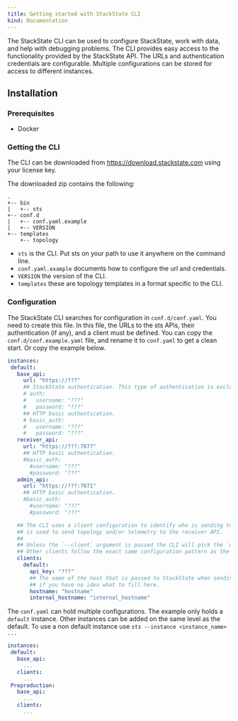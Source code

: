 ```yaml
---
title: Getting started with StackState CLI
kind: Documentation
---
```


The StackState CLI can be used to configure StackState, work with data, and help with debugging problems. The CLI provides easy access to the functionality provided by the StackState API. The URLs and authentication credentials are configurable. Multiple configurations can be stored for access to different instances.

## Installation

### Prerequisites

* Docker

### Getting the CLI

The CLI can be downloaded from https://download.stackstate.com using your license key.

The downloaded zip contains the following:

``` text
.
+-- bin
|   +-- sts
+-- conf.d
|   +-- conf.yaml.example
|   +-- VERSION
+-- templates
    +-- topology
```

* `sts` is the CLI. Put sts on your path to use it anywhere on the command line.
* `conf.yaml.example` documents how to configure the url and credentials.
* `VERSION` the version of the CLI.
* `templates` these are topology templates in a format specific to the CLI.

### Configuration

The StackState CLI searches for configuration in `conf.d/conf.yaml`. You need to create this file. In this file, the URLs to the sts APIs, their authentication (if any), and a client must be defined. You can copy the `conf.d/conf.example.yaml` file, and rename it to `conf.yaml` to get a clean start. Or copy the example below.

``` yaml
instances:
 default:
   base_api:
     url: "https://???"
     ## StackState authentication. This type of authentication is exclusive to the `base_api`.
     # auth:
     #   username: "???"
     #   password: "???"
     ## HTTP basic authentication.
     # basic_auth:
     #   username: "???"
     #   password: "???"
   receiver_api:
     url: "https://???:7077"
     ## HTTP basic authentication.
     #basic_auth:
       #username: "???"
       #password: "???"
   admin_api:
     url: "https://???:7071"
     ## HTTP basic authentication.
     #basic_auth:
       #username: "???"
       #password: "???"

   ## The CLI uses a client configuration to identify who is sending to the StackState instance. The client
   ## is used to send topology and/or telemetry to the receiver API.
   ##
   ## Unless the `--client` argument is passed the CLI will pick the `default` instance as configured below.
   ## Other clients follow the exact same configuration pattern as the default client. You may simply copy-paste its config and modify whatever is needed.
   clients:
     default:
       api_key: "???"
       ## The name of the host that is passed to StackState when sending. Leave these values unchanged
       ## if you have no idea what to fill here.
       hostname: "hostname"
       internal_hostname: "internal_hostname"
```

The `conf.yaml` can hold multiple configurations. The example only holds a `default` instance. Other instances can be added on the same level as the default. To use a non default instance use `sts --instance <instance_name> ...`

``` yaml
instances:
 default:
   base_api:
     ...
   clients:
     ...
 Preproduction:
   base_api:
     ...
   clients:
     ...
```
